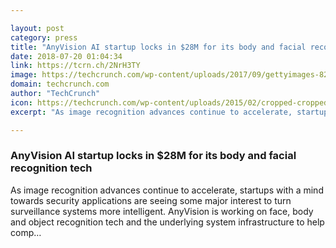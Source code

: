 ```yaml
---

layout: post
category: press
title: "AnyVision AI startup locks in $28M for its body and facial recognition tech"
date: 2018-07-20 01:04:34
link: https://tcrn.ch/2NrH3TY
image: https://techcrunch.com/wp-content/uploads/2017/09/gettyimages-826000302.jpg?w=628
domain: techcrunch.com
author: "TechCrunch"
icon: https://techcrunch.com/wp-content/uploads/2015/02/cropped-cropped-favicon-gradient.png?w=180
excerpt: "As image recognition advances continue to accelerate, startups with a mind towards security applications are seeing some major interest to turn surveillance systems more intelligent. AnyVision is working on face, body and object recognition tech and the underlying system infrastructure to help comp…"

---
```


### AnyVision AI startup locks in $28M for its body and facial recognition tech

As image recognition advances continue to accelerate, startups with a mind towards security applications are seeing some major interest to turn surveillance systems more intelligent. AnyVision is working on face, body and object recognition tech and the underlying system infrastructure to help comp…